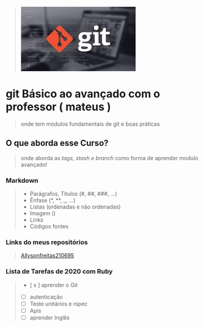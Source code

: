 > ![foto do git](/image/git.jpeg)

# git Básico ao avançado com o professor ( mateus )

> onde tem módulos fundamentais de git e boas práticas 

## O que aborda esse Curso?

> onde aborda as _tags_, _stash_ _e_ _branch_ como forma de aprender modulo avançado!


### Markdown

> * Parágrafos, Títulos (#, ##, ###, ...)
> * Ênfase (*, **, _, ...)
> * Listas (ordenadas e não ordenadas)
> * Imagem (![]())
> * Links 
> * Códigos fontes


### Links do meus repositórios
> [Allysonfreitas210695](https://github.com/Allysonfreitas210695?tab=repositories)

### Lista de Tarefas de 2020 com Ruby
> - [ x ] aprender o Git
> - [  ] autenticação
> - [  ] Teste unitários e rspec
> - [  ] Apis
> - [  ] aprender Inglês 